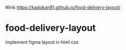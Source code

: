 #link https://kadokan81.github.io/food-delivery-layout/
# food-delivery-layout
implement figma layout in html css

